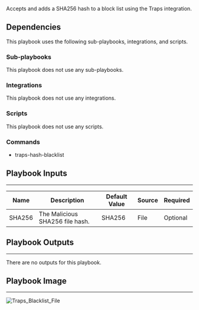 Accepts and adds a SHA256 hash to a block list using the Traps integration.

## Dependencies
This playbook uses the following sub-playbooks, integrations, and scripts.

### Sub-playbooks
This playbook does not use any sub-playbooks.

### Integrations
This playbook does not use any integrations.

### Scripts
This playbook does not use any scripts.

### Commands
* traps-hash-blacklist

## Playbook Inputs
---

| **Name** | **Description** | **Default Value** | **Source** | **Required** |
| --- | --- | --- | --- | --- |
| SHA256 | The Malicious SHA256 file hash. | SHA256 | File | Optional |

## Playbook Outputs
---
There are no outputs for this playbook.

## Playbook Image
---
![Traps_Blacklist_File](../../doc_files/Traps_Blacklist_File.png)
